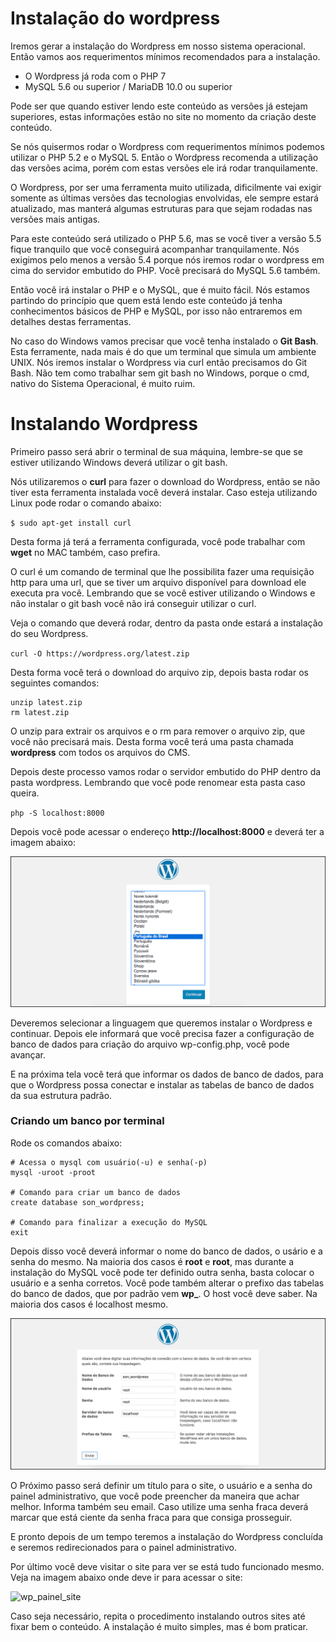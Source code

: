 # Instalação do wordpress

Iremos gerar a instalação do Wordpress em nosso sistema operacional. Então vamos aos requerimentos mínimos recomendados para a instalação.

* O Wordpress já roda com o PHP 7
* MySQL 5.6 ou superior / MariaDB 10.0 ou superior

Pode ser que quando estiver lendo este conteúdo as versões já estejam superiores, estas informações estão no site no momento da criação deste conteúdo.

Se nós quisermos rodar o Wordpress com requerimentos mínimos podemos utilizar o PHP 5.2 e o MySQL 5. Então o Wordpress recomenda a utilização das versões acima, porém com estas versões ele irá rodar tranquilamente.

O Wordpress, por ser uma ferramenta muito utilizada, dificilmente vai exigir somente as últimas versões das tecnologias envolvidas, ele sempre estará atualizado, mas manterá algumas estruturas para que sejam rodadas nas versões mais antigas.

Para este conteúdo será utilizado o PHP 5.6, mas se você tiver a versão 5.5 fique tranquilo que você conseguirá acompanhar tranquilamente. Nós exigimos pelo menos a versão 5.4 porque nós iremos rodar o wordpress em cima do servidor embutido do PHP. Você precisará do MySQL 5.6 também.

Então você irá instalar o PHP e o MySQL, que é muito fácil. Nós estamos partindo do princípio que quem está lendo este conteúdo já tenha conhecimentos básicos de PHP e MySQL, por isso não entraremos em detalhes destas ferramentas.

No caso do Windows vamos precisar que você tenha instalado o **Git Bash**. Esta ferramente, nada mais é do que um terminal que simula um ambiente UNIX. Nós iremos instalar o Wordpress via curl então precisamos do Git Bash. Não tem como trabalhar sem git bash no Windows, porque o cmd, nativo do Sistema Operacional, é muito ruim.

# Instalando Wordpress

Primeiro passo será abrir o terminal de sua máquina, lembre-se que se estiver utilizando Windows deverá utilizar o git bash.

Nós utilizaremos o **curl** para fazer o download do Wordpress, então se não tiver esta ferramenta instalada você deverá instalar. Caso esteja utilizando Linux pode rodar o comando abaixo:

`$ sudo apt-get install curl`

Desta forma já terá a ferramenta configurada, você pode trabalhar com **wget** no MAC também, caso prefira.

O curl é um comando de terminal que lhe possibilita fazer uma requisição http para uma url, que se tiver um arquivo disponível para download ele executa pra você. Lembrando que se você estiver utilizando o Windows e não instalar o git bash você não irá conseguir utilizar o curl.

Veja o comando que deverá rodar, dentro da pasta onde estará a instalação do seu Wordpress.

`curl -O https://wordpress.org/latest.zip`

Desta forma você terá o download do arquivo zip, depois basta rodar os seguintes comandos:

```
unzip latest.zip
rm latest.zip
```

O unzip para extrair os arquivos e o rm para remover o arquivo zip, que você não precisará mais. Desta forma você terá uma pasta chamada **wordpress** com todos os arquivos do CMS.

Depois deste processo vamos rodar o servidor embutido do PHP dentro da pasta wordpress. Lembrando que você pode renomear esta pasta caso queira.

`php -S localhost:8000`

Depois você pode acessar o endereço **http://localhost:8000** e deverá ter a imagem abaixo:

![wp_install](./images/wp_install.png "wp_install")

Deveremos selecionar a linguagem que queremos instalar o Wordpress e continuar. Depois ele informará que você precisa fazer a configuração de banco de dados para criação do arquivo wp-config.php, você pode avançar.

E na próxima tela você terá que informar os dados de banco de dados, para que o Wordpress possa conectar e instalar as tabelas de banco de dados da sua estrutura padrão.

### Criando um banco por terminal

Rode os comandos abaixo:

```
# Acessa o mysql com usuário(-u) e senha(-p)
mysql -uroot -proot

# Comando para criar um banco de dados
create database son_wordpress;

# Comando para finalizar a execução do MySQL
exit
```

Depois disso você deverá informar o nome do banco de dados, o usário e a senha do mesmo. Na maioria dos casos é **root** e **root**, mas durante a instalação do MySQL você pode ter definido outra senha, basta colocar o usuário e a senha corretos. Você pode também alterar o prefixo das tabelas do banco de dados, que por padrão vem **wp_**. O host você deve saber. Na maioria dos casos é localhost mesmo.

![wp_install_db](./images/wp_install_db.png "wp_install_db")

O Próximo passo será definir um título para o site, o usuário e a senha do painel administrativo, que você pode preencher da maneira que achar melhor. Informa também seu email. Caso utilize uma senha fraca deverá marcar que está ciente da senha fraca para que consiga prosseguir.

E pronto depois de um tempo teremos a instalação do Wordpress concluída e seremos redirecionados para o painel administrativo.

Por último você deve visitar o site para ver se está tudo funcionado mesmo. Veja na imagem abaixo onde deve ir para acessar o site:

![wp_painel_site](./images/wp_painel_site.png "wp_painel_site")

Caso seja necessário, repita o procedimento instalando outros sites até fixar bem o conteúdo. A instalação é muito simples, mas é bom praticar.